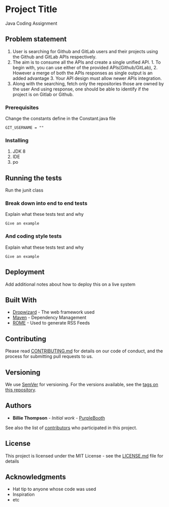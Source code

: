# Project Title

Java Coding Assignment

## Problem statement

  1) User is searching for Github and GitLab users and their projects using the Github and
    GitLab APIs respectively.
  2) The aim is to consume all the APIs and create a single unified API.
    1. To begin with, you can use either of the provided APIs(Github/GitLab),
    2. However a merge of both the APIs responses as single output is an added advantage
    3. Your API design must allow newer APIs integration.
  3) Along with the searching, fetch only the repositories those are owned by the user
    And using response, one should be able to identify if the project is on Gitlab or Github.


### Prerequisites

Change the constants define in the Constant.java file

```
GIT_USERNAME = ""
```

### Installing

1) JDK 8
2) IDE
3) po

## Running the tests

Run the junit  class

### Break down into end to end tests

Explain what these tests test and why

```
Give an example
```

### And coding style tests

Explain what these tests test and why

```
Give an example
```

## Deployment

Add additional notes about how to deploy this on a live system

## Built With

* [Dropwizard](http://www.dropwizard.io/1.0.2/docs/) - The web framework used
* [Maven](https://maven.apache.org/) - Dependency Management
* [ROME](https://rometools.github.io/rome/) - Used to generate RSS Feeds

## Contributing

Please read [CONTRIBUTING.md](https://gist.github.com/PurpleBooth/b24679402957c63ec426) for details on our code of conduct, and the process for submitting pull requests to us.

## Versioning

We use [SemVer](http://semver.org/) for versioning. For the versions available, see the [tags on this repository](https://github.com/your/project/tags). 

## Authors

* **Billie Thompson** - *Initial work* - [PurpleBooth](https://github.com/PurpleBooth)

See also the list of [contributors](https://github.com/your/project/contributors) who participated in this project.

## License

This project is licensed under the MIT License - see the [LICENSE.md](LICENSE.md) file for details

## Acknowledgments

* Hat tip to anyone whose code was used
* Inspiration
* etc
